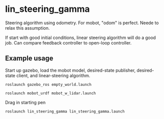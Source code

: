 # lin_steering_gamma
Steering algorithm using odometry.  For mobot, "odom" is perfect.  Neede to relax this
assumption.

If start with good initial conditions, linear steering algorithm will do a good job.
Can compare feedback controller to open-loop controller.

## Example usage
Start up gazebo, load the mobot model, desired-state publisher, desired-state client,
and linear-steering algorithm.

`roslaunch gazebo_ros empty_world.launch`

`roslaunch mobot_urdf mobot_w_lidar.launch`

Drag in starting pen

`roslaunch lin_steering_gamma lin_steering_gamma.launch`
